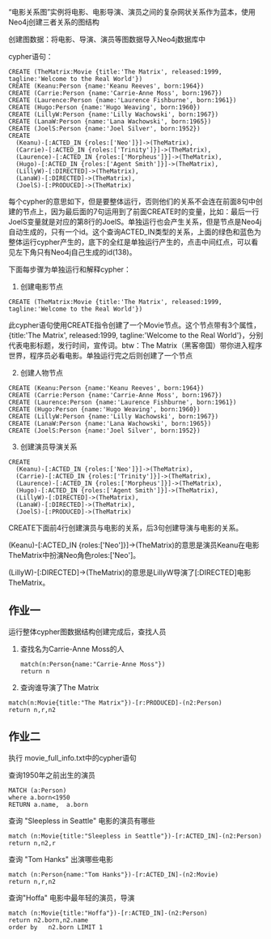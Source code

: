 “电影关系图”实例将电影、电影导演、演员之间的复杂网状关系作为蓝本，使用Neo4j创建三者关系的图结构

创建图数据：将电影、导演、演员等图数据导入Neo4j数据库中

cypher语句：

```cypher
CREATE (TheMatrix:Movie {title:'The Matrix', released:1999, tagline:'Welcome to the Real World'})
CREATE (Keanu:Person {name:'Keanu Reeves', born:1964})
CREATE (Carrie:Person {name:'Carrie-Anne Moss', born:1967})
CREATE (Laurence:Person {name:'Laurence Fishburne', born:1961})
CREATE (Hugo:Person {name:'Hugo Weaving', born:1960})
CREATE (LillyW:Person {name:'Lilly Wachowski', born:1967})
CREATE (LanaW:Person {name:'Lana Wachowski', born:1965})
CREATE (JoelS:Person {name:'Joel Silver', born:1952})
CREATE
  (Keanu)-[:ACTED_IN {roles:['Neo']}]->(TheMatrix),
  (Carrie)-[:ACTED_IN {roles:['Trinity']}]->(TheMatrix),
  (Laurence)-[:ACTED_IN {roles:['Morpheus']}]->(TheMatrix),
  (Hugo)-[:ACTED_IN {roles:['Agent Smith']}]->(TheMatrix),
  (LillyW)-[:DIRECTED]->(TheMatrix),
  (LanaW)-[:DIRECTED]->(TheMatrix),
  (JoelS)-[:PRODUCED]->(TheMatrix)
```

每个cypher的意思如下，但是要整体运行，否则他们的关系不会连在前面8句中创建的节点上，因为最后面的7句运用到了前面CREATE时的变量，比如：最后一行JoelS变量就是对应的第8行的JoelS。单独运行也会产生关系，但是节点是Neo4j自动生成的，只有一个id。这个查询ACTED_IN类型的关系，上面的绿色和蓝色为整体运行cypher产生的，底下的全红是单独运行产生的，点击中间红点，可以看见左下角只有Neo4j自己生成的id(138)。



下面每步骤为单独运行和解释cypher：

1. 创建电影节点

```cypher
CREATE (TheMatrix:Movie {title:'The Matrix', released:1999, tagline:'Welcome to the Real World'})
```

此cypher语句使用CREATE指令创建了一个Movie节点。这个节点带有3个属性，{title:'The Matrix', released:1999, tagline:'Welcome to the Real World'}，分别代表电影标题，发行时间，宣传词。btw：The Matrix（黑客帝国）带你进入程序世界，程序员必看电影。单独运行完之后则创建了一个节点

2. 创建人物节点

```cypher
CREATE (Keanu:Person {name:'Keanu Reeves', born:1964})
CREATE (Carrie:Person {name:'Carrie-Anne Moss', born:1967})
CREATE (Laurence:Person {name:'Laurence Fishburne', born:1961})
CREATE (Hugo:Person {name:'Hugo Weaving', born:1960})
CREATE (LillyW:Person {name:'Lilly Wachowski', born:1967})
CREATE (LanaW:Person {name:'Lana Wachowski', born:1965})
CREATE (JoelS:Person {name:'Joel Silver', born:1952})
```

3. 创建演员导演关系

```cypher
CREATE
  (Keanu)-[:ACTED_IN {roles:['Neo']}]->(TheMatrix),
  (Carrie)-[:ACTED_IN {roles:['Trinity']}]->(TheMatrix),
  (Laurence)-[:ACTED_IN {roles:['Morpheus']}]->(TheMatrix),
  (Hugo)-[:ACTED_IN {roles:['Agent Smith']}]->(TheMatrix),
  (LillyW)-[:DIRECTED]->(TheMatrix),
  (LanaW)-[:DIRECTED]->(TheMatrix),
  (JoelS)-[:PRODUCED]->(TheMatrix)
```

 CREATE下面前4行创建演员与电影的关系，后3句创建导演与电影的关系。

(Keanu)-[:ACTED_IN {roles:['Neo']}]->(TheMatrix)的意思是演员Keanu在电影TheMatrix中扮演Neo角色roles:['Neo']。

(LillyW)-[:DIRECTED]->(TheMatrix)的意思是LillyW导演了[:DIRECTED]电影TheMatrix。





## 作业一

运行整体cypher图数据结构创建完成后，查找人员

1. 查找名为Carrie-Anne Moss的人

   ```
   match(n:Person{name:"Carrie-Anne Moss"})
   return n
   ```

   

2. 查询谁导演了The Matrix

```
match(n:Movie{title:"The Matrix"})-[r:PRODUCED]-(n2:Person)
return n,r,n2
```



## 作业二

执行 movie_full_info.txt中的cypher语句

查询1950年之前出生的演员

```
MATCH (a:Person)
where a.born<1950
RETURN a.name,  a.born
```

查询 "Sleepless in Seattle" 电影的演员有哪些

```
match (n:Movie{title:"Sleepless in Seattle"})-[r:ACTED_IN]-(n2:Person)
return n,n2,r
```

查询 "Tom Hanks" 出演哪些电影

```
match (n:Person{name:"Tom Hanks"})-[r:ACTED_IN]-(n2:Movie)
return n,r,n2
```

查询"Hoffa" 电影中最年轻的演员，导演

```
match (n:Movie{title:"Hoffa"})-[r:ACTED_IN]-(n2:Person)
return n2.born,n2.name
order by   n2.born LIMIT 1
```

